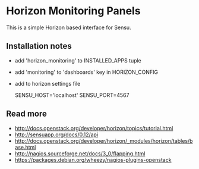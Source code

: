 
# Horizon Monitoring Panels

This is a simple Horizon based interface for Sensu.

## Installation notes

* add 'horizon_monitoring' to INSTALLED_APPS tuple
* add 'monitoring' to 'dashboards' key in HORIZON_CONFIG
* add to horizon settings file
 
    SENSU_HOST='localhost'
    SENSU_PORT=4567

## Read more

* http://docs.openstack.org/developer/horizon/topics/tutorial.html
* http://sensuapp.org/docs/0.12/api
* http://docs.openstack.org/developer/horizon/_modules/horizon/tables/base.html
* http://nagios.sourceforge.net/docs/3_0/flapping.html
* https://packages.debian.org/wheezy/nagios-plugins-openstack